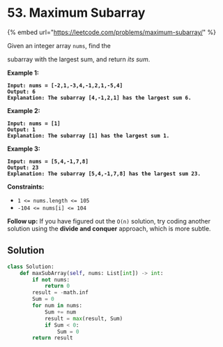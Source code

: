 # 53. Maximum Subarray

{% embed url="https://leetcode.com/problems/maximum-subarray/" %}

Given an integer array `nums`, find the&#x20;

subarray with the largest sum, and return _its sum_.

&#x20;

**Example 1:**

<pre><code><strong>Input: nums = [-2,1,-3,4,-1,2,1,-5,4]
</strong><strong>Output: 6
</strong><strong>Explanation: The subarray [4,-1,2,1] has the largest sum 6.
</strong></code></pre>

**Example 2:**

<pre><code><strong>Input: nums = [1]
</strong><strong>Output: 1
</strong><strong>Explanation: The subarray [1] has the largest sum 1.
</strong></code></pre>

**Example 3:**

<pre><code><strong>Input: nums = [5,4,-1,7,8]
</strong><strong>Output: 23
</strong><strong>Explanation: The subarray [5,4,-1,7,8] has the largest sum 23.
</strong></code></pre>

&#x20;

**Constraints:**

* `1 <= nums.length <= 105`
* `-104 <= nums[i] <= 104`

&#x20;

**Follow up:** If you have figured out the `O(n)` solution, try coding another solution using the **divide and conquer** approach, which is more subtle.

## Solution

```python
class Solution:
    def maxSubArray(self, nums: List[int]) -> int:
        if not nums:
            return 0
        result = -math.inf
        Sum = 0
        for num in nums:
            Sum += num
            result = max(result, Sum)
            if Sum < 0:
                Sum = 0
        return result
```
